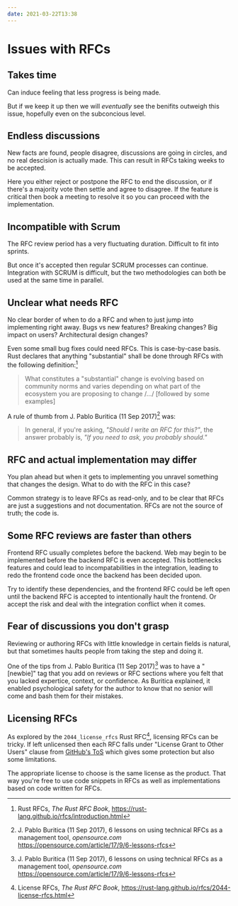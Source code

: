 ```yaml
---
date: 2021-03-22T13:38
---
```


# Issues with RFCs

## Takes time

Can induce feeling that less progress is being made.

But if we keep it up then we will *eventually* see the benifits outweigh this
issue, hopefully even on the subconcious level.

## Endless discussions

New facts are found, people disagree, discussions are going in circles, and no
real descision is actually made. This can result in RFCs taking weeks to be
accepted.

Here you either reject or postpone the RFC to end the discussion, or if there's
a majority vote then settle and agree to disagree. If the feature is critical
then book a meeting to resolve it so you can proceed with the implementation.

## Incompatible with Scrum

The RFC review period has a very fluctuating duration. Difficult to fit into
sprints.

But once it's accepted then regular SCRUM processes can continue. Integration
with SCRUM is difficult, but the two methodologies can both be used at the same
time in parallel.

## Unclear what needs RFC

No clear border of when to do a RFC and when to just jump into implementing
right away. Bugs vs new features? Breaking changes? Big impact on users?
Architectural design changes?

Even some small bug fixes could need RFCs. This is case-by-case basis. Rust
declares that anything "substantial" shall be done through RFCs with the
following definition:[^rust-rfcs]

> What constitutes a "substantial" change is evolving based on community norms
> and varies depending on what part of the ecosystem you are proposing to
> change /.../ [followed by some examples]

A rule of thumb from J. Pablo Buritica (11 Sep 2017)[^ride-rfc-blogpost] was:

> In general, if you're asking, *"Should I write an RFC for this?"*, the answer
> probably is, *"If you need to ask, you probably should."*

## RFC and actual implementation may differ

You plan ahead but when it gets to implementing you unravel something that
changes the design. What to do with the RFC in this case?

Common strategy is to leave RFCs as read-only, and to be clear that RFCs are
just a suggestions and not documentation. RFCs are not the source of truth; the
code is.

## Some RFC reviews are faster than others

Frontend RFC usually completes before the backend. Web may begin to be
implemented before the backend RFC is even accepted. This bottlenecks features
and could lead to incompatabilities in the integration, leading to redo the
frontend code once the backend has been decided upon.

Try to identify these dependencies, and the frontend RFC could be left open
until the backend RFC is accepted to intentionally hault the frontend. Or accept
the risk and deal with the integration conflict when it comes.

## Fear of discussions you don't grasp

Reviewing or authoring RFCs with little knowledge in certain fields is natural,
but that sometimes haults people from taking the step and doing it.

One of the tips from J. Pablo Buritica (11 Sep 2017)[^ride-rfc-blogpost] was to
have a "[newbie]" tag that you add on reviews or RFC sections where you felt
that you lacked expertice, context, or confidence. As Buritica explained, it
enabled psychological safety for the author to know that no senior will come and
bash them for their mistakes.

## Licensing RFCs

As explored by the `2044_license_rfcs` Rust RFC[^rust-rfc-2044], licensing RFCs
can be tricky. If left unlicensed then each RFC falls under "License Grant to
Other Users" clause from [GitHub's ToS](https://help.github.com/articles/github-terms-of-service/#5-license-grant-to-other-users)
which gives some protection but also some limitations.

The appropriate license to choose is the same license as the product. That way
you're free to use code snippets in RFCs as well as implementations based on
code written for RFCs.

[^rust-rfcs]: Rust RFCs, *The Rust RFC Book*, <https://rust-lang.github.io/rfcs/introduction.html>
[^rust-rfc-2044]: License RFCs, *The Rust RFC Book*, <https://rust-lang.github.io/rfcs/2044-license-rfcs.html>
[^ride-rfc-blogpost]: J. Pablo Buritica (11 Sep 2017), 6 lessons on using technical RFCs as a management tool, *opensource.com* <https://opensource.com/article/17/9/6-lessons-rfcs>
